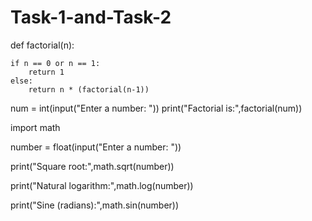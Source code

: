 # Task-1-and-Task-2
def factorial(n):

    if n == 0 or n == 1:
        return 1
    else:
        return n * (factorial(n-1))

num = int(input("Enter a number: "))
print("Factorial is:",factorial(num))

import math

number = float(input("Enter a number: "))

print("Square root:",math.sqrt(number))

print("Natural logarithm:",math.log(number))

print("Sine (radians):",math.sin(number))
